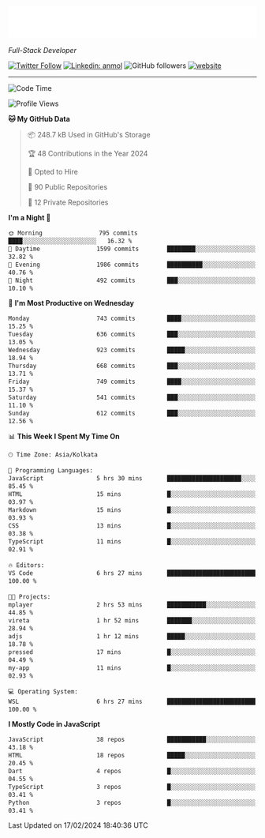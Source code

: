 <!-- START:readme-typing -->
<img src="readme-typing.svg" />
<!-- END:readme-typing -->

<p><em>Full-Stack Developer</em></p>

[![Twitter Follow](https://img.shields.io/twitter/follow/tonalmathew?style=flat)](https://twitter.com/intent/follow?screen_name=tonalmathew)
[![Linkedin: anmol](https://img.shields.io/badge/tonal-mathew?style=flat-square&logo=Linkedin&logoColor=white&link=https://www.linkedin.com/in/tonal-mathew/)](https://www.linkedin.com/in/tonal-mathew/)
![GitHub followers](https://img.shields.io/github/followers/tonalmathew?label=Follow&style=social)
[![website](https://img.shields.io/badge/Website-46a2f1.svg?&style=flat-square&logo=Google-Chrome&logoColor=white&link=http://tonalmathew.github.io/)](http://tonalmathew.github.io/)

---
<!--START_SECTION:waka-->
![Code Time](http://img.shields.io/badge/Code%20Time-1%2C241%20hrs%2059%20mins-blue)

![Profile Views](http://img.shields.io/badge/Profile%20Views-1-blue)

**🐱 My GitHub Data** 

> 📦 248.7 kB Used in GitHub's Storage 
 > 
> 🏆 48 Contributions in the Year 2024
 > 
> 💼 Opted to Hire
 > 
> 📜 90 Public Repositories 
 > 
> 🔑 12 Private Repositories 
 > 
**I'm a Night 🦉** 

```text
🌞 Morning                795 commits         ████░░░░░░░░░░░░░░░░░░░░░   16.32 % 
🌆 Daytime                1599 commits        ████████░░░░░░░░░░░░░░░░░   32.82 % 
🌃 Evening                1986 commits        ██████████░░░░░░░░░░░░░░░   40.76 % 
🌙 Night                  492 commits         ███░░░░░░░░░░░░░░░░░░░░░░   10.10 % 
```
📅 **I'm Most Productive on Wednesday** 

```text
Monday                   743 commits         ████░░░░░░░░░░░░░░░░░░░░░   15.25 % 
Tuesday                  636 commits         ███░░░░░░░░░░░░░░░░░░░░░░   13.05 % 
Wednesday                923 commits         █████░░░░░░░░░░░░░░░░░░░░   18.94 % 
Thursday                 668 commits         ███░░░░░░░░░░░░░░░░░░░░░░   13.71 % 
Friday                   749 commits         ████░░░░░░░░░░░░░░░░░░░░░   15.37 % 
Saturday                 541 commits         ███░░░░░░░░░░░░░░░░░░░░░░   11.10 % 
Sunday                   612 commits         ███░░░░░░░░░░░░░░░░░░░░░░   12.56 % 
```


📊 **This Week I Spent My Time On** 

```text
🕑︎ Time Zone: Asia/Kolkata

💬 Programming Languages: 
JavaScript               5 hrs 30 mins       █████████████████████░░░░   85.45 % 
HTML                     15 mins             █░░░░░░░░░░░░░░░░░░░░░░░░   03.97 % 
Markdown                 15 mins             █░░░░░░░░░░░░░░░░░░░░░░░░   03.93 % 
CSS                      13 mins             █░░░░░░░░░░░░░░░░░░░░░░░░   03.38 % 
TypeScript               11 mins             █░░░░░░░░░░░░░░░░░░░░░░░░   02.91 % 

🔥 Editors: 
VS Code                  6 hrs 27 mins       █████████████████████████   100.00 % 

🐱‍💻 Projects: 
mplayer                  2 hrs 53 mins       ███████████░░░░░░░░░░░░░░   44.85 % 
vireta                   1 hr 52 mins        ███████░░░░░░░░░░░░░░░░░░   28.94 % 
adjs                     1 hr 12 mins        █████░░░░░░░░░░░░░░░░░░░░   18.78 % 
pressed                  17 mins             █░░░░░░░░░░░░░░░░░░░░░░░░   04.49 % 
my-app                   11 mins             █░░░░░░░░░░░░░░░░░░░░░░░░   02.93 % 

💻 Operating System: 
WSL                      6 hrs 27 mins       █████████████████████████   100.00 % 
```

**I Mostly Code in JavaScript** 

```text
JavaScript               38 repos            ███████████░░░░░░░░░░░░░░   43.18 % 
HTML                     18 repos            █████░░░░░░░░░░░░░░░░░░░░   20.45 % 
Dart                     4 repos             █░░░░░░░░░░░░░░░░░░░░░░░░   04.55 % 
TypeScript               3 repos             █░░░░░░░░░░░░░░░░░░░░░░░░   03.41 % 
Python                   3 repos             █░░░░░░░░░░░░░░░░░░░░░░░░   03.41 % 
```




 Last Updated on 17/02/2024 18:40:36 UTC
<!--END_SECTION:waka-->
